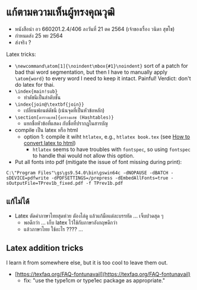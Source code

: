 # แก้ตามความเห็นผู้ทรงคุณวุฒิ

 * หนังสือนำ อว 660201.2.4/406 ลงวันที่ 21 ตค 2564 (เจ้าของเรื่อง วนิดา สุขโข)
 * กำหนดส่ง 25 พย 2564
 * ส่งจริง ?

Latex tricks:
 * ```\newcommand\atom[1]{\noindent\mbox{#1}\noindent}``` sort of a patch for bad thai word segmentation, but then I have to manually apply ```\atom{word}``` to every word I need to keep it intact. Painful! Verdict: don't do latex for thai.
 * ```\index{main!sub}```
   * ทำดัชนีเป็นลำดับชั้น
 * ```\index{join@\textbf{join}}```
   * เปลี่ยนฟอนต์ดัชนี (เน้นจุดที่เป็นหัวข้อหลัก)
 * ```\section[ตารางแฮช]{ตารางแฮช (Hashtables)}```
   * แยกชื่อหัวข้อที่แสดง กับชื่อที่ปรากฎในสารบัญ 
 * compile เป็น latex หรือ html
    * option 1: compile it wiht ```htlatex```, e.g., ```htlatex book.tex``` (see [How to convert latex to html](https://data-mining.philippe-fournier-viger.com/how-to-convert-latex-to-html/))
      * ```htlatex``` seems to have troubles with ```fontspec```, so using ```fontspec``` to handle thai would not allow this option.
 * Put all fonts into pdf (mitigate the issue of font missing during print):
 ```
 C:\"Program Files"\gs\gs9.54.0\bin\gswin64c -dNOPAUSE -dBATCH -sDEVICE=pdfwrite -dPDFSETTINGS=/prepress -dEmbedAllFonts=true -sOutputFile=TPrev1b_fixed.pdf -f TPrev1b.pdf
 ```

## แก้ไม่ได้
  * Latex ตัดคำภาษาไทยสุดห่วย ตัองไล่ดู แล้วแก้มือแต่ละบรรทัด ... เจ็บปวดสุด ๆ
    * พอดีกว่า ... เก็บ latex ไว้ใช้กับภาษาอังกฤษดีกว่า
    * แล้วภาษาไทย ใช้อะไร ???? ...

## Latex addition tricks
I learn it from somewhere else, but it is too cool to leave them out.
  * [https://texfaq.org/FAQ-fontunavail](https://texfaq.org/FAQ-fontunavail)
    * fix: "use the type1cm or type1ec package as appropriate." 
